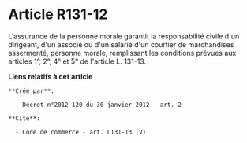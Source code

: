 # Article R131-12

L'assurance de la personne morale garantit la responsabilité civile d'un dirigeant, d'un associé ou d'un salarié d'un
courtier de marchandises assermenté, personne morale, remplissant les conditions prévues aux articles 1°, 2°, 4° et 5° de
l'article L. 131-13.

**Liens relatifs à cet article**

	**Créé par**:

	  - Décret n°2012-120 du 30 janvier 2012 - art. 2

	**Cite**:

	  - Code de commerce - art. L131-13 (V)
